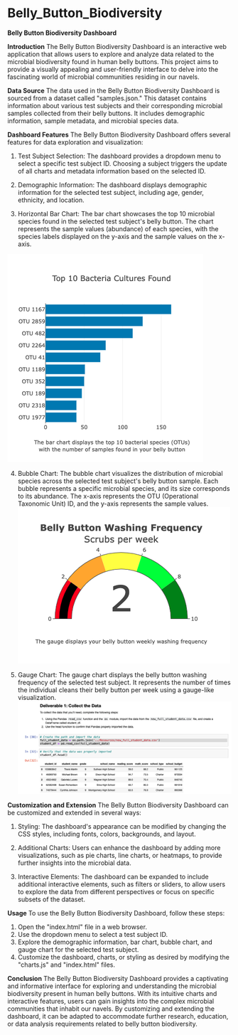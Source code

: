# Belly_Button_Biodiversity
**Belly Button Biodiversity Dashboard**

**Introduction**
The Belly Button Biodiversity Dashboard is an interactive web application that allows users to explore and analyze data related to the microbial biodiversity found in human belly buttons. This project aims to provide a visually appealing and user-friendly interface to delve into the fascinating world of microbial communities residing in our navels.

**Data Source**
The data used in the Belly Button Biodiversity Dashboard is sourced from a dataset called "samples.json." This dataset contains information about various test subjects and their corresponding microbial samples collected from their belly buttons. It includes demographic information, sample metadata, and microbial species data.

**Dashboard Features**
The Belly Button Biodiversity Dashboard offers several features for data exploration and visualization:

1. Test Subject Selection: The dashboard provides a dropdown menu to select a specific test subject ID. Choosing a subject triggers the update of all charts and metadata information based on the selected ID.

2. Demographic Information: The dashboard displays demographic information for the selected test subject, including age, gender, ethnicity, and location.

3. Horizontal Bar Chart: The bar chart showcases the top 10 microbial species found in the selected test subject's belly button. The chart represents the sample values (abundance) of each species, with the species labels displayed on the y-axis and the sample values on the x-axis.

![image 1](https://github.com/Jeantherapy/Belly_Button_Biodiversity/blob/main/Images/Horizontal%20Chart.png)

4. Bubble Chart: The bubble chart visualizes the distribution of microbial species across the selected test subject's belly button sample. Each bubble represents a specific microbial species, and its size corresponds to its abundance. The x-axis represents the OTU (Operational Taxonomic Unit) ID, and the y-axis represents the sample values.
  ![image 2](https://github.com/Jeantherapy/Belly_Button_Biodiversity/blob/main/Images/Gauge%20Chart.png)

5. Gauge Chart: The gauge chart displays the belly button washing frequency of the selected test subject. It represents the number of times the individual cleans their belly button per week using a gauge-like visualization.
  ![image 3](https://github.com/Jeantherapy/School_District_Analysis/blob/main/D1.png)

**Customization and Extension**
The Belly Button Biodiversity Dashboard can be customized and extended in several ways:

1. Styling: The dashboard's appearance can be modified by changing the CSS styles, including fonts, colors, backgrounds, and layout.

2. Additional Charts: Users can enhance the dashboard by adding more visualizations, such as pie charts, line charts, or heatmaps, to provide further insights into the microbial data.

3. Interactive Elements: The dashboard can be expanded to include additional interactive elements, such as filters or sliders, to allow users to explore the data from different perspectives or focus on specific subsets of the dataset.

**Usage**
To use the Belly Button Biodiversity Dashboard, follow these steps:

1. Open the "index.html" file in a web browser.
2. Use the dropdown menu to select a test subject ID.
3. Explore the demographic information, bar chart, bubble chart, and gauge chart for the selected test subject.
4. Customize the dashboard, charts, or styling as desired by modifying the "charts.js" and "index.html" files.

**Conclusion**
The Belly Button Biodiversity Dashboard provides a captivating and informative interface for exploring and understanding the microbial biodiversity present in human belly buttons. With its intuitive charts and interactive features, users can gain insights into the complex microbial communities that inhabit our navels. By customizing and extending the dashboard, it can be adapted to accommodate further research, education, or data analysis requirements related to belly button biodiversity.
